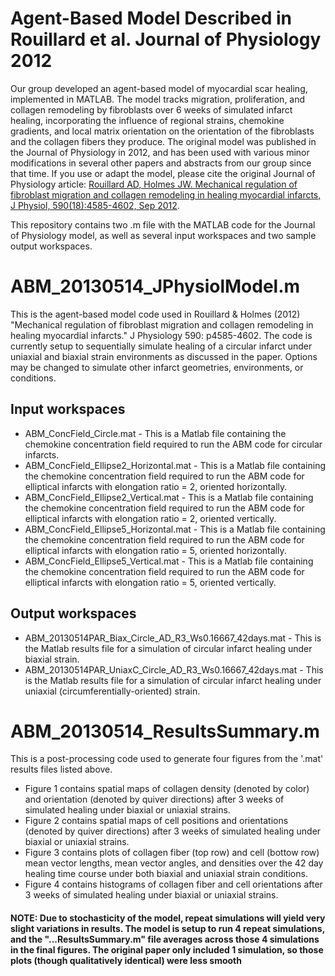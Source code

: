 # Agent-Based Model Described in Rouillard et al. Journal of Physiology 2012
Our group developed an agent-based model of myocardial scar healing, implemented in MATLAB. The model tracks migration, proliferation, and collagen remodeling by fibroblasts over 6 weeks of simulated infarct healing, incorporating the influence of regional strains, chemokine gradients, and local matrix orientation on the orientation of the fibroblasts and the collagen fibers they produce. The original model was published in the Journal of Physiology in 2012, and has been used with various minor modifications in several other papers and abstracts from our group since that time. If you use or adapt the model, please cite the original Journal of Physiology article: [Rouillard AD, Holmes JW. Mechanical regulation of fibroblast migration and collagen remodeling in healing myocardial infarcts, J Physiol, 590(18):4585-4602, Sep 2012](http://www.ncbi.nlm.nih.gov/pubmed/22495588).

This repository contains two .m file with the MATLAB code for the Journal of Physiology model, as well as several input workspaces and two sample output workspaces.

# ABM_20130514_JPhysiolModel.m
This is the agent-based model code used in Rouillard & Holmes (2012) "Mechanical regulation of fibroblast migration and collagen remodeling in healing myocardial infarcts." J Physiology 590: p4585-4602.
The code is currently setup to sequentially simulate healing of a circular infarct under uniaxial and biaxial strain environments as discussed in the paper. Options may be changed to simulate other infarct geometries, environments, or conditions.

## Input workspaces
* ABM_ConcField_Circle.mat - This is a Matlab file containing the chemokine concentration field required to run the ABM code for circular infarcts.
* ABM_ConcField_Ellipse2_Horizontal.mat - This is a Matlab file containing the chemokine concentration field required to run the ABM code for elliptical infarcts with elongation ratio = 2, oriented horizontally.
* ABM_ConcField_Ellipse2_Vertical.mat - This is a Matlab file containing the chemokine concentration field required to run the ABM code for elliptical infarcts with elongation ratio = 2, oriented vertically.
* ABM_ConcField_Ellipse5_Horizontal.mat - This is a Matlab file containing the chemokine concentration field required to run the ABM code for elliptical infarcts with elongation ratio = 5, oriented horizontally.
* ABM_ConcField_Ellipse5_Vertical.mat - This is a Matlab file containing the chemokine concentration field required to run the ABM code for elliptical infarcts with elongation ratio = 5, oriented vertically.

## Output workspaces
* ABM_20130514PAR_Biax_Circle_AD_R3_Ws0.16667_42days.mat - This is the Matlab results file for a simulation of circular infarct healing under biaxial strain.
* ABM_20130514PAR_UniaxC_Circle_AD_R3_Ws0.16667_42days.mat - This is the Matlab results file for a simulation of circular infarct healing under uniaxial (circumferentially-oriented) strain.

# ABM_20130514_ResultsSummary.m
This is a post-processing code used to generate four figures from the '.mat' results files listed above.
* Figure 1 contains spatial maps of collagen density (denoted by color) and orientation (denoted by quiver directions) after 3 weeks of simulated healing under biaxial or uniaxial strains.
* Figure 2 contains spatial maps of cell positions and orientations (denoted by quiver directions) after 3 weeks of simulated healing under biaxial or uniaxial strains.
* Figure 3 contains plots of collagen fiber (top row) and cell (bottow row) mean vector lengths, mean vector angles, and densities over the 42 day healing time course under both biaxial and uniaxial strain conditions.
* Figure 4 contains histograms of collagen fiber and cell orientations after 3 weeks of simulated healing under biaxial or uniaxial strains.

#### NOTE: Due to stochasticity of the model, repeat simulations will yield very slight variations in results. The model is setup to run 4 repeat simulations, and the "...ResultsSummary.m" file averages across those 4 simulations in the final figures. The original paper only included 1 simulation, so those plots (though qualitatively identical) were less smooth
